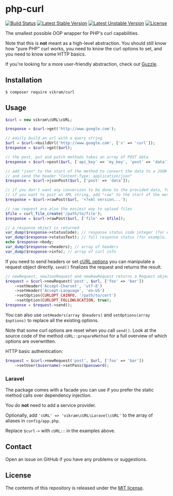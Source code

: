 # php-curl

[![Build Status](https://travis-ci.org/vikram/php-curl.png?branch=master)](https://travis-ci.org/vikram/php-curl)
[![Latest Stable Version](https://poser.pugx.org/vikram/curl/v/stable.svg)](https://github.com/vikram/php-curl/releases)
[![Latest Unstable Version](https://poser.pugx.org/vikram/curl/v/unstable.svg)](https://github.com/vikram/php-curl/branches/active)
[![License](https://poser.pugx.org/vikram/curl/license.svg)](http://opensource.org/licenses/MIT)


The smallest possible OOP wrapper for PHP's curl capabilities.

Note that this is **not** meant as a high-level abstraction. You should still know how "pure PHP" curl works, you need to know the curl options to set, and you need to know some HTTP basics.

If you're looking for a more user-friendly abstraction, check out [Guzzle](http://guzzle.readthedocs.org/en/latest/).

## Installation

	$ composer require vikram/curl

## Usage

```php
$curl = new vikram\cURL\cURL;

$response = $curl->get('http://www.google.com');

// easily build an url with a query string
$url = $curl->buildUrl('http://www.google.com', ['s' => 'curl']);
$response = $curl->get($url);

// the post, put and patch methods takes an array of POST data
$response = $curl->post($url, ['api_key' => 'my_key', 'post' => 'data']);

// add "json" to the start of the method to convert the data to a JSON string
// and send the header "Content-Type: application/json"
$response = $curl->jsonPost($url, ['post' => 'data']);

// if you don't want any conversion to be done to the provided data, for example
// if you want to post an XML string, add "raw" to the start of the method
$response = $curl->rawPost($url, '<?xml version...');

// raw request are also the easiest way to upload files
$file = curl_file_create('/path/to/file');
$response = $curl->rawPost($url, ['file' => $file]);

// a response object is returned
var_dump($response->statusCode); // response status code integer (for example, 200)
var_dump($response->statusText); // full response status (for example, '200 OK')
echo $response->body;
var_dump($response->headers); // array of headers
var_dump($response->info); // array of curl info
```

If you need to send headers or set [cURL options](http://php.net/manual/en/function.curl-setopt.php) you can manipulate a request object directly. `send()` finalizes the request and returns the result.

```php
// newRequest, newJsonRequest and newRawRequest returns a Request object
$request = $curl->newRequest('post', $url, ['foo' => 'bar'])
	->setHeader('Accept-Charset', 'utf-8')
	->setHeader('Accept-Language', 'en-US')
	->setOption(CURLOPT_CAINFO, '/path/to/cert')
	->setOption(CURLOPT_FOLLOWLOCATION, true);
$response = $request->send();
```

You can also use `setHeaders(array $headers)` and `setOptions(array $options)` to replace all the existing options.

Note that some curl options are reset when you call `send()`. Look at the source code of the method `cURL::prepareMethod` for a full overview of which options are overwritten.

HTTP basic authentication:

```php
$request = $curl->newRequest('post', $url, ['foo' => 'bar'])
	->setUser($username)->setPass($password);
```

### Laravel

The package comes with a facade you can use if you prefer the static method calls over dependency injection.

You do **not** need to add a service provider.

Optionally, add `'cURL' => 'vikram\cURL\Laravel\cURL'` to the array of aliases in `config/app.php`.

Replace `$curl->` with `cURL::` in the examples above.

## Contact

Open an issue on GitHub if you have any problems or suggestions.

## License

The contents of this repository is released under the [MIT license](http://opensource.org/licenses/MIT).
